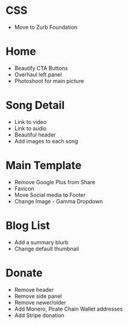 # CSS

* Move to Zurb Foundation

# Home

* Beautify CTA Buttons
* Overhaul left panel
* Photoshoot for main picture

# Song Detail

* Link to video
* Link to audio
* Beautiful header
* Add images to each song

# Main Template

* Remove Google Plus from Share
* Favicon
* Move Social media to Footer
* Change Image - Gamma Dropdown

# Blog List

* Add a summary blurb
* Change default thumbnail

# Donate

* Remove header
* Remove side panel
* Remove newer/older
* Add Monero, Pirate Chain Wallet addresses
* Add Stripe donation


